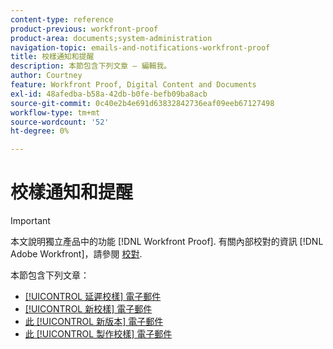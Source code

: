 ```yaml
---
content-type: reference
product-previous: workfront-proof
product-area: documents;system-administration
navigation-topic: emails-and-notifications-workfront-proof
title: 校樣通知和提醒
description: 本節包含下列文章 — 編輯我。
author: Courtney
feature: Workfront Proof, Digital Content and Documents
exl-id: 48afedba-b58a-42db-b0fe-befb09ba8acb
source-git-commit: 0c40e2b4e691d63832842736eaf09eeb67127498
workflow-type: tm+mt
source-wordcount: '52'
ht-degree: 0%

---
```


# 校樣通知和提醒

>[!IMPORTANT]
>
>本文說明獨立產品中的功能 [!DNL Workfront Proof]. 有關內部校對的資訊 [!DNL Adobe Workfront]，請參閱 [校對](../../../review-and-approve-work/proofing/proofing.md).

本節包含下列文章：

* [[!UICONTROL 延遲校樣] 電子郵件](../../../workfront-proof/wp-emailsntfctns/proof-notifications-and-reminders/late-proof-email.md)
* [[!UICONTROL 新校樣] 電子郵件](../../../workfront-proof/wp-emailsntfctns/proof-notifications-and-reminders/new-proof-email.md)
* [此 [!UICONTROL 新版本] 電子郵件](../../../workfront-proof/wp-emailsntfctns/proof-notifications-and-reminders/new-version-email.md)
* [此 [!UICONTROL 製作校樣] 電子郵件](../../../workfront-proof/wp-emailsntfctns/proof-notifications-and-reminders/proof-made-email.md)
